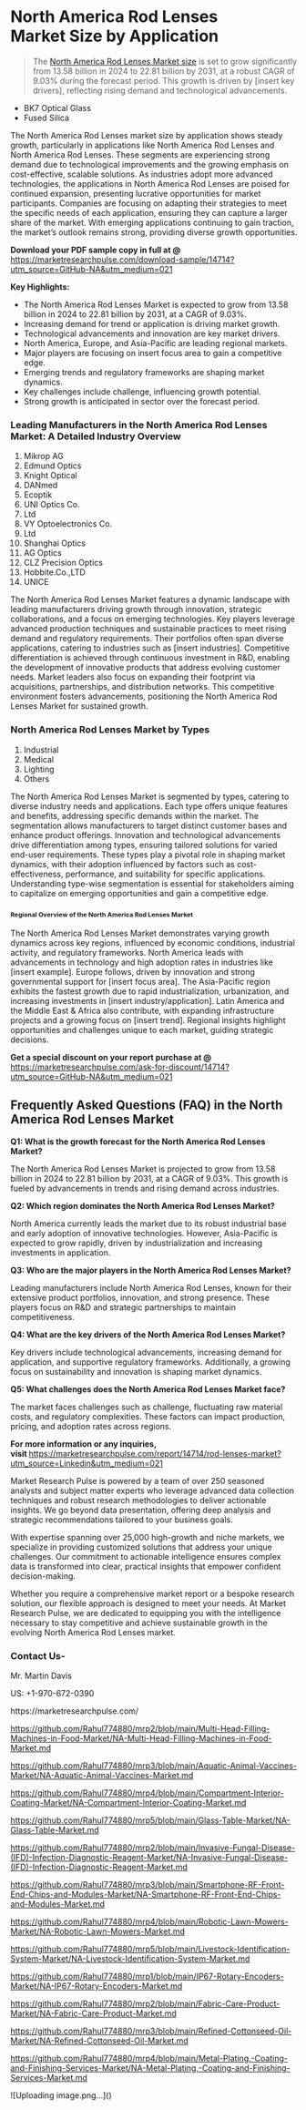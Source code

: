 <h1>North America Rod Lenses Market&nbsp;Size by Application</h1><blockquote><p>The <a href="https://marketresearchpulse.com/download-sample/14714?utm_source=GitHub-NA&amp;utm_medium=021">North America Rod Lenses Market size</a> is set to grow significantly from 13.58 billion in 2024 to 22.81 billion by 2031, at a robust CAGR of 9.03% during the forecast period. This growth is driven by [insert key drivers], reflecting rising demand and technological advancements.</p></blockquote><ul><li>BK7 Optical Glass<li> Fused Silica</li></ul><p>The North America Rod Lenses market size by application shows steady growth, particularly in applications like North America Rod Lenses and North America Rod Lenses. These segments are experiencing strong demand due to technological improvements and the growing emphasis on cost-effective, scalable solutions. As industries adopt more advanced technologies, the applications in North America Rod Lenses are poised for continued expansion, presenting lucrative opportunities for market participants. Companies are focusing on adapting their strategies to meet the specific needs of each application, ensuring they can capture a larger share of the market. With emerging applications continuing to gain traction, the market’s outlook remains strong, providing diverse growth opportunities.</p><p><strong>Download your PDF sample copy in full at @ </strong><a href="https://marketresearchpulse.com/download-sample/14714?utm_source=GitHub-NA&amp;utm_medium=021">https://marketresearchpulse.com/download-sample/14714?utm_source=GitHub-NA&amp;utm_medium=021</a></p><p><strong>Key Highlights: </strong></p><ul><li>The North America Rod Lenses Market is expected to grow from 13.58 billion in 2024 to 22.81 billion by 2031, at a CAGR of 9.03%.</li><li>Increasing demand for trend or application is driving market growth.</li><li>Technological advancements and innovation are key market drivers.</li><li>North America, Europe, and Asia-Pacific are leading regional markets.</li><li>Major players are focusing on insert focus area to gain a competitive edge.</li><li>Emerging trends and regulatory frameworks are shaping market dynamics.</li><li>Key challenges include challenge, influencing growth potential.</li><li>Strong growth is anticipated in sector over the forecast period.</li></ul><h3>Leading Manufacturers in the North America Rod Lenses Market: A Detailed Industry Overview</h3><ol><li>Mikrop AG</li><li>Edmund Optics</li><li>Knight Optical</li><li>DANmed</li><li>Ecoptik</li><li>UNI Optics Co.</li><li>Ltd</li><li>VY Optoelectronics Co.</li><li>Ltd</li><li>Shanghai Optics</li><li>AG Optics</li><li>CLZ Precision Optics</li><li>Hobbite.Co.,LTD</li><li>UNICE</li></ol><div class="flex max-w-full flex-col flex-grow"><div class="min-h-8 text-message flex w-full flex-col items-end gap-2 whitespace-normal break-words [.text-message+&amp;]:mt-5" dir="auto" data-message-author-role="assistant" data-message-id="fd8432e4-4910-450d-b182-61b7bfb0a01f" data-message-model-slug="gpt-4o"><div class="flex w-full flex-col gap-1 empty:hidden first:pt-[3px]"><div class="markdown prose w-full break-words dark:prose-invert light"><p>The North America Rod Lenses Market features a dynamic landscape with leading manufacturers driving growth through innovation, strategic collaborations, and a focus on emerging technologies. Key players leverage advanced production techniques and sustainable practices to meet rising demand and regulatory requirements. Their portfolios often span diverse applications, catering to industries such as [insert industries]. Competitive differentiation is achieved through continuous investment in R&amp;D, enabling the development of innovative products that address evolving customer needs. Market leaders also focus on expanding their footprint via acquisitions, partnerships, and distribution networks. This competitive environment fosters advancements, positioning the North America Rod Lenses Market for sustained growth.</p></div></div></div></div><h3>North America Rod Lenses Market by Types</h3><ol><li>Industrial<li> Medical<li> Lighting<li> Others</li></ol><div class="flex max-w-full flex-col flex-grow"><div class="min-h-8 text-message flex w-full flex-col items-end gap-2 whitespace-normal break-words [.text-message+&amp;]:mt-5" dir="auto" data-message-author-role="assistant" data-message-id="084470be-0bb7-4664-bddf-5156b4f41249" data-message-model-slug="gpt-4o-mini"><div class="flex w-full flex-col gap-1 empty:hidden first:pt-[3px]"><div class="markdown prose w-full break-words dark:prose-invert light"><p>The North America Rod Lenses Market is segmented by types, catering to diverse industry needs and applications. Each type offers unique features and benefits, addressing specific demands within the market. The segmentation allows manufacturers to target distinct customer bases and enhance product offerings. Innovation and technological advancements drive differentiation among types, ensuring tailored solutions for varied end-user requirements. These types play a pivotal role in shaping market dynamics, with their adoption influenced by factors such as cost-effectiveness, performance, and suitability for specific applications. Understanding type-wise segmentation is essential for stakeholders aiming to capitalize on emerging opportunities and gain a competitive edge.</p></div></div></div></div><h3><span style="font-size: 11px;">Regional Overview of the North America Rod Lenses Market</span></h3><div class="flex max-w-full flex-col flex-grow"><div class="min-h-8 text-message flex w-full flex-col items-end gap-2 whitespace-normal break-words [.text-message+&amp;]:mt-5" dir="auto" data-message-author-role="assistant" data-message-id="e9038762-ce64-4e30-91c9-9bd413514231" data-message-model-slug="gpt-4o-mini"><div class="flex w-full flex-col gap-1 empty:hidden first:pt-[3px]"><div class="markdown prose w-full break-words dark:prose-invert light"><p>The North America Rod Lenses Market demonstrates varying growth dynamics across key regions, influenced by economic conditions, industrial activity, and regulatory frameworks. North America leads with advancements in technology and high adoption rates in industries like [insert example]. Europe follows, driven by innovation and strong governmental support for [insert focus area]. The Asia-Pacific region exhibits the fastest growth due to rapid industrialization, urbanization, and increasing investments in [insert industry/application]. Latin America and the Middle East &amp; Africa also contribute, with expanding infrastructure projects and a growing focus on [insert trend]. Regional insights highlight opportunities and challenges unique to each market, guiding strategic decisions.</p></div></div></div></div><p><strong>Get a special discount on your report purchase at @ </strong><a href="https://marketresearchpulse.com/ask-for-discount/14714?utm_source=GitHub-NA&amp;utm_medium=021">https://marketresearchpulse.com/ask-for-discount/14714?utm_source=GitHub-NA&amp;utm_medium=021</a></p><h2>Frequently Asked Questions (FAQ) in the North America Rod Lenses Market</h2><p><strong>Q1: What is the growth forecast for the North America Rod Lenses Market?</strong></p><p>The North America Rod Lenses Market is projected to grow from 13.58 billion in 2024 to 22.81 billion by 2031, at a CAGR of 9.03%. This growth is fueled by advancements in trends and rising demand across industries.</p><p><strong>Q2: Which region dominates the North America Rod Lenses Market?</strong></p><p>North America currently leads the market due to its robust industrial base and early adoption of innovative technologies. However, Asia-Pacific is expected to grow rapidly, driven by industrialization and increasing investments in application.</p><p><strong>Q3: Who are the major players in the North America Rod Lenses Market?</strong></p><p>Leading manufacturers include North America Rod Lenses, known for their extensive product portfolios, innovation, and strong presence. These players focus on R&amp;D and strategic partnerships to maintain competitiveness.</p><p><strong>Q4: What are the key drivers of the North America Rod Lenses Market?</strong></p><p>Key drivers include technological advancements, increasing demand for application, and supportive regulatory frameworks. Additionally, a growing focus on sustainability and innovation is shaping market dynamics.</p><p><strong>Q5: What challenges does the North America Rod Lenses Market face?</strong></p><p>The market faces challenges such as challenge, fluctuating raw material costs, and regulatory complexities. These factors can impact production, pricing, and adoption rates across regions.</p><p><strong>For more information or any inquiries, visit&nbsp;</strong><a href="https://marketresearchpulse.com/report/14714/rod-lenses-market?utm_source=Linkedin&utm_medium=021">https://marketresearchpulse.com/report/14714/rod-lenses-market?utm_source=Linkedin&utm_medium=021</a></p><p>Market Research Pulse is powered by a team of over 250 seasoned analysts and subject matter experts who leverage advanced data collection techniques and robust research methodologies to deliver actionable insights. We go beyond data presentation, offering deep analysis and strategic recommendations tailored to your business goals.</p><p>With expertise spanning over 25,000 high-growth and niche markets, we specialize in providing customized solutions that address your unique challenges. Our commitment to actionable intelligence ensures complex data is transformed into clear, practical insights that empower confident decision-making.</p><p>Whether you require a comprehensive market report or a bespoke research solution, our flexible approach is designed to meet your needs. At Market Research Pulse, we are dedicated to equipping you with the intelligence necessary to stay competitive and achieve sustainable growth in the evolving North America Rod Lenses market.</p><h3><strong>Contact Us-</strong></h3><p>Mr. Martin Davis</p><p>US: +1-970-672-0390</p><p>https://marketresearchpulse.com/</p><p><a href="https://github.com/Rahul774880/mrp2/blob/main/Multi-Head-Filling-Machines-in-Food-Market/NA-Multi-Head-Filling-Machines-in-Food-Market.md">https://github.com/Rahul774880/mrp2/blob/main/Multi-Head-Filling-Machines-in-Food-Market/NA-Multi-Head-Filling-Machines-in-Food-Market.md</a></p><p><a href="https://github.com/Rahul774880/mrp3/blob/main/Aquatic-Animal-Vaccines-Market/NA-Aquatic-Animal-Vaccines-Market.md">https://github.com/Rahul774880/mrp3/blob/main/Aquatic-Animal-Vaccines-Market/NA-Aquatic-Animal-Vaccines-Market.md</a></p><p><a href="https://github.com/Rahul774880/mrp4/blob/main/Compartment-Interior-Coating-Market/NA-Compartment-Interior-Coating-Market.md">https://github.com/Rahul774880/mrp4/blob/main/Compartment-Interior-Coating-Market/NA-Compartment-Interior-Coating-Market.md</a></p><p><a href="https://github.com/Rahul774880/mrp5/blob/main/Glass-Table-Market/NA-Glass-Table-Market.md">https://github.com/Rahul774880/mrp5/blob/main/Glass-Table-Market/NA-Glass-Table-Market.md</a></p><p><a href="https://github.com/Rahul774880/mrp2/blob/main/Invasive-Fungal-Disease-(IFD)-Infection-Diagnostic-Reagent-Market/NA-Invasive-Fungal-Disease-(IFD)-Infection-Diagnostic-Reagent-Market.md">https://github.com/Rahul774880/mrp2/blob/main/Invasive-Fungal-Disease-(IFD)-Infection-Diagnostic-Reagent-Market/NA-Invasive-Fungal-Disease-(IFD)-Infection-Diagnostic-Reagent-Market.md</a></p><p><a href="https://github.com/Rahul774880/mrp3/blob/main/Smartphone-RF-Front-End-Chips-and-Modules-Market/NA-Smartphone-RF-Front-End-Chips-and-Modules-Market.md">https://github.com/Rahul774880/mrp3/blob/main/Smartphone-RF-Front-End-Chips-and-Modules-Market/NA-Smartphone-RF-Front-End-Chips-and-Modules-Market.md</a></p><p><a href="https://github.com/Rahul774880/mrp4/blob/main/Robotic-Lawn-Mowers-Market/NA-Robotic-Lawn-Mowers-Market.md">https://github.com/Rahul774880/mrp4/blob/main/Robotic-Lawn-Mowers-Market/NA-Robotic-Lawn-Mowers-Market.md</a></p><p><a href="https://github.com/Rahul774880/mrp5/blob/main/Livestock-Identification-System-Market/NA-Livestock-Identification-System-Market.md">https://github.com/Rahul774880/mrp5/blob/main/Livestock-Identification-System-Market/NA-Livestock-Identification-System-Market.md</a></p><p><a href="https://github.com/Rahul774880/mrp1/blob/main/IP67-Rotary-Encoders-Market/NA-IP67-Rotary-Encoders-Market.md">https://github.com/Rahul774880/mrp1/blob/main/IP67-Rotary-Encoders-Market/NA-IP67-Rotary-Encoders-Market.md</a></p><p><a href="https://github.com/Rahul774880/mrp2/blob/main/Fabric-Care-Product-Market/NA-Fabric-Care-Product-Market.md">https://github.com/Rahul774880/mrp2/blob/main/Fabric-Care-Product-Market/NA-Fabric-Care-Product-Market.md</a></p><p><a href="https://github.com/Rahul774880/mrp3/blob/main/Refined-Cottonseed-Oil-Market/NA-Refined-Cottonseed-Oil-Market.md">https://github.com/Rahul774880/mrp3/blob/main/Refined-Cottonseed-Oil-Market/NA-Refined-Cottonseed-Oil-Market.md</a></p><p><a href="https://github.com/Rahul774880/mrp4/blob/main/Metal-Plating,-Coating-and-Finishing-Services-Market/NA-Metal-Plating,-Coating-and-Finishing-Services-Market.md">https://github.com/Rahul774880/mrp4/blob/main/Metal-Plating,-Coating-and-Finishing-Services-Market/NA-Metal-Plating,-Coating-and-Finishing-Services-Market.md</a></p>
![Uploading image.png…]()
